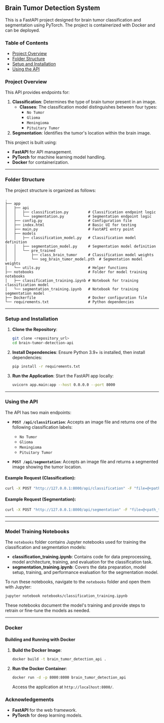 ## Brain Tumor Detection System

This is a FastAPI project designed for brain tumor classification and segmentation using PyTorch. The project is containerized with Docker and can be deployed.

### Table of Contents

- [Project Overview](#project-overview)
- [Folder Structure](#folder-structure)
- [Setup and Installation](#setup-and-installation)
- [Using the API](#using-the-api)

### Project Overview

This API provides endpoints for:

1. **Classification**: Determines the type of brain tumor present in an image.
   - **Classes**: The classification model distinguishes between four types:
     - `No Tumor`
     - `Glioma`
     - `Meningioma`
     - `Pituitary Tumor`
2. **Segmentation**: Identifies the tumor's location within the brain image.

This project is built using:

- **FastAPI** for API management.
- **PyTorch** for machine learning model handling.
- **Docker** for containerization.

---

### Folder Structure

The project structure is organized as follows:

```plaintext
.
├── app
│   ├── api
│   │   ├── classification.py         # Classification endpoint logic
│   │   └── segmentation.py           # Segmentation endpoint logic
│   ├── config.py                     # Configuration file
│   ├── index.html                    # Basic UI for testing
│   ├── main.py                       # FastAPI entry point
│   ├── models
│   │   ├── classification_model.py   # Classification model definition
│   │   ├── segmentation_model.py     # Segmentation model definition
│   │   └── pre_trained
│   │       ├── class_brain_tumor     # Classification model weights
│   │       └── seg_brain_tumor_model.pth  # Segmentation model weights
│   └── utils.py                      # Helper functions
├── notebooks                         # Folder for model training notebooks
│   ├── classification_training.ipynb # Notebook for training classification model
│   └── segmentation_training.ipynb   # Notebook for training segmentation model
├── Dockerfile                        # Docker configuration file
└── requirements.txt                  # Python dependencies
```

---

### Setup and Installation

1. **Clone the Repository**:

   ```bash
   git clone <repository_url>
   cd brain-tumor-detection-api
   ```

2. **Install Dependencies**:
   Ensure Python 3.9+ is installed, then install dependencies:

   ```bash
   pip install -r requirements.txt
   ```

3. **Run the Application**:
   Start the FastAPI app locally:

   ```bash
   uvicorn app.main:app --host 0.0.0.0 --port 8000
   ```

---

### Using the API

The API has two main endpoints:

- **`POST /api/classification`**: Accepts an image file and returns one of the following classification labels:

  - `No Tumor`
  - `Glioma`
  - `Meningioma`
  - `Pituitary Tumor`

- **`POST /api/segmentation`**: Accepts an image file and returns a segmented image showing the tumor location.

#### Example Request (Classification):

```bash
curl -X POST "http://127.0.0.1:8000/api/classification" -F "file=@<path_to_image>"
```

#### Example Request (Segmentation):

```bash
curl -X POST "http://127.0.0.1:8000/api/segmentation" -F "file=@<path_to_image>"
```

---

---

### Model Training Notebooks

The `notebooks` folder contains Jupyter notebooks used for training the classification and segmentation models:

- **classification_training.ipynb**: Contains code for data preprocessing, model architecture, training, and evaluation for the classification task.
- **segmentation_training.ipynb**: Covers the data preparation, model setup, training, and performance evaluation for the segmentation model.

To run these notebooks, navigate to the `notebooks` folder and open them with Jupyter:

```bash
jupyter notebook notebooks/classification_training.ipynb
```

These notebooks document the model's training and provide steps to retrain or fine-tune the models as needed.

---

### Docker

#### Building and Running with Docker

1. **Build the Docker Image**:

   ```bash
   docker build -t brain_tumor_detection_api .
   ```

2. **Run the Docker Container**:

   ```bash
   docker run -d -p 8000:8000 brain_tumor_detection_api
   ```

   Access the application at `http://localhost:8000/`.

### Acknowledgements

- **FastAPI** for the web framework.
- **PyTorch** for deep learning models.
